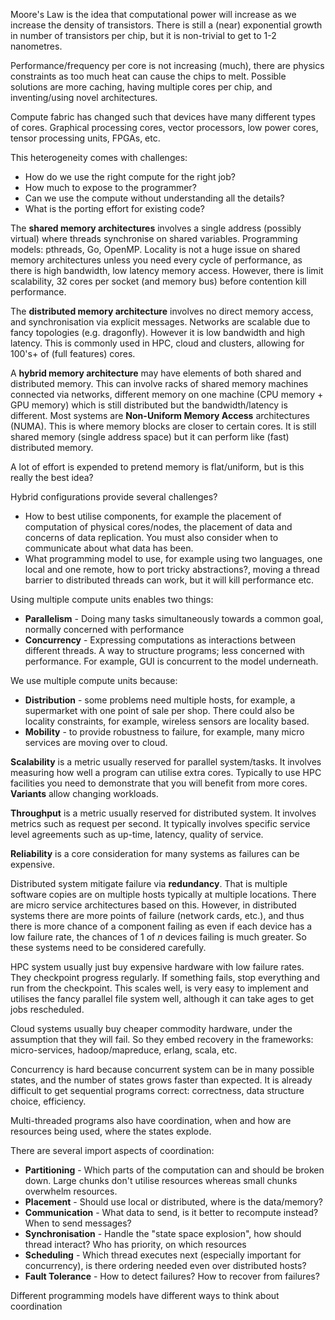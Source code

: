 Moore's Law is the idea that computational power will increase as we increase the density of transistors. There is still a (near) exponential growth in number of transistors per chip, but it is non-trivial to get to 1-2 nanometres.

Performance/frequency per core is not increasing (much), there are physics constraints as too much heat can cause the chips to melt. Possible solutions are more caching, having multiple cores per chip, and inventing/using novel architectures.

Compute fabric has changed such that devices have many different types of cores. Graphical processing cores, vector processors, low power cores, tensor processing units, FPGAs, etc.

This heterogeneity comes with challenges:
- How do we use the right compute for the right job?
- How much to expose to the programmer?
- Can we use the compute without understanding all the details?
- What is the porting effort for existing code?

The **shared memory architectures** involves a single address (possibly virtual) where threads synchronise on shared variables. Programming models: pthreads, Go, OpenMP.
Locality is not a huge issue on shared memory architectures unless you need every cycle of performance, as there is high bandwidth, low latency memory access. However, there is limit scalability, 32 cores per socket (and memory bus) before contention kill performance.

The **distributed memory architecture** involves no direct memory access, and synchronisation via explicit messages. Networks are scalable due to fancy topologies (e.g. dragonfly). However it is low bandwidth and high latency. This is commonly used in HPC, cloud and clusters, allowing for 100's+ of (full features) cores.

A **hybrid memory architecture** may have elements of both shared and distributed memory. This can involve racks of shared memory machines connected via networks, different memory on one machine (CPU memory + GPU memory) which is still distributed but the bandwidth/latency is different.
Most systems are **Non-Uniform Memory Access** architectures (NUMA). This is where memory blocks are closer to certain cores. It is still shared memory (single address space) but it can perform like (fast) distributed memory.

A lot of effort is expended to pretend memory is flat/uniform, but is this really the best idea?

Hybrid configurations provide several challenges?
- How to best utilise components, for example the placement of computation of physical cores/nodes, the placement of data and concerns of data replication. You must also consider when to communicate about what data has been.
- What programming model to use, for example using two languages, one local and one remote, how to port tricky abstractions?, moving a thread barrier to distributed threads can work, but it will kill performance etc.

Using multiple compute units enables two things:
- **Parallelism** - Doing many tasks simultaneously towards a common goal, normally concerned with performance
- **Concurrency** - Expressing computations as interactions between different threads. A way to structure programs; less concerned with performance. For example, GUI is concurrent to the model underneath.

We use multiple compute units because:
- **Distribution** - some problems need multiple hosts, for example, a supermarket with one point of sale per shop. There could also be locality constraints, for example, wireless sensors are locality based.
- **Mobility** - to provide robustness to failure, for example, many micro services are moving over to cloud.

**Scalability** is a metric usually reserved for parallel system/tasks. It involves measuring how well a program can utilise extra cores. Typically to use HPC facilities you need to demonstrate that you will benefit from more cores. **Variants** allow changing workloads.

**Throughput** is a metric usually reserved for distributed system. It involves metrics such as request per second. It typically involves specific service level agreements such as up-time, latency, quality of service.

**Reliability** is a core consideration for many systems as failures can be expensive.

Distributed system mitigate failure via **redundancy**. That is multiple software copies are on multiple hosts typically at multiple locations. There are micro service architectures based on this. However, in distributed systems there are more points of failure (network cards, etc.), and thus there is more chance of a component failing as even if each device has a low failure rate, the chances of 1 of $n$ devices failing is much greater. So these systems need to be considered carefully.

HPC system usually just buy expensive hardware with low failure rates. They checkpoint progress regularly. If something fails, stop everything and run from the checkpoint. This scales well, is very easy to implement and utilises the fancy parallel file system well, although it can take ages to get jobs rescheduled.

Cloud systems usually buy cheaper commodity hardware, under the assumption that they will fail. So they embed recovery in the frameworks: micro-services, hadoop/mapreduce, erlang, scala, etc.

Concurrency is hard because concurrent system can be in many possible states, and the number of states grows faster than expected. It is already difficult to get sequential programs correct: correctness, data structure choice, efficiency.

Multi-threaded programs also have coordination, when and how are resources being used, where the states explode.

There are several import aspects of coordination:
- **Partitioning** - Which parts of the computation can and should be broken down. Large chunks don't utilise resources whereas small chunks overwhelm resources.
- **Placement** - Should use local or distributed, where is the data/memory?
- **Communication** - What data to send, is it better to recompute instead? When to send messages?
- **Synchronisation** - Handle the "state space explosion", how should thread interact? Who has priority, on which resources
- **Scheduling** - Which thread executes next (especially important for concurrency), is there ordering needed even over distributed hosts?
- **Fault Tolerance** - How to detect failures? How to recover from failures?

Different programming models have different ways to think about coordination 